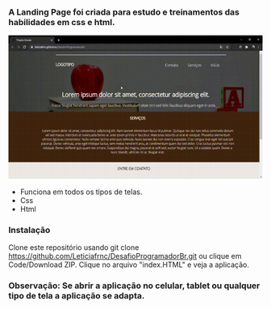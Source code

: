 ### A Landing Page foi criada para estudo e treinamentos das habilidades em css e html.

![Screenshot](DesafioProgramadorBr.gif)


- Funciona em todos os tipos de telas.
- Css
- Html

### Instalação 

Clone este repositório usando git clone https://github.com/Leticiafrnc/DesafioProgramadorBr.git ou clique em Code/Download ZIP.
Clique no arquivo "index.HTML" e veja a aplicação.

### Observação: Se abrir a aplicação no celular, tablet ou qualquer tipo de tela a aplicação se adapta.
